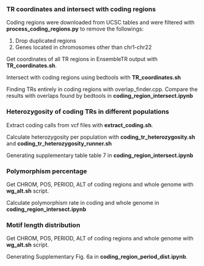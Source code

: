 ### TR coordinates and intersect with coding regions

Coding regions were downloaded from UCSC tables and were filtered with **process_coding_regions.py** to remove the followings:

1. Drop duplicated regions
2. Genes located in chromosomes other than chr1-chr22

Get coordinates of all TR regions in EnsembleTR output with **TR_coordinates.sh**.

Intersect with coding regions using bedtools with **TR_coordinates.sh** 

Finding TRs entirely in coding regions with overlap_finder.cpp. Compare the results with overlaps found by bedtools in **coding_region_intersect.ipynb**

### Heterozygosity of coding TRs in different populations

Extract coding calls from vcf files with **extract_coding.sh**.

Calculate heterozygosity per population with **coding_tr_heterozygosity.sh** and **coding_tr_heterozygosity_runner.sh**

Generating supplementary table table 7 in **coding_region_intersect.ipynb**

### Polymorphism percentage

Get CHROM, POS, PERIOD, ALT of coding regions and whole genome with **wg_alt.sh** script. 

Calculate polymorphism rate in coding and whole genome in **coding_region_intersect.ipynb**


### Motif length distribution 


Get CHROM, POS, PERIOD, ALT of coding regions and whole genome with **wg_alt.sh** script. 

Generating Supplementary Fig. 6a in **coding_region_period_dist.ipynb**.



